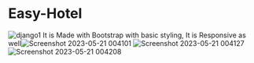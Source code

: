 # Easy-Hotel
![django1](https://github.com/BijoyJogi123/Easy-Hotel/assets/104933333/0b2cfe72-55a8-456c-9b28-8bf9ce3db68b)
It is Made with Bootstrap with basic styling, 
It is Responsive as well![Screenshot 2023-05-21 004101](https://github.com/BijoyJogi123/Easy-Hotel/assets/104933333/cd89f320-3f6b-45e8-9cf3-cc99886572a4)
![Screenshot 2023-05-21 004127](https://github.com/BijoyJogi123/Easy-Hotel/assets/104933333/730f73dc-1c5c-4293-8d48-ab4e1b03d99c)
![Screenshot 2023-05-21 004208](https://github.com/BijoyJogi123/Easy-Hotel/assets/104933333/851aad07-6068-4274-b6d9-2d1652a9866b)
